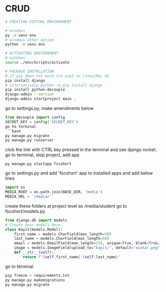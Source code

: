 # CRUD
```bash
# CREATING VIRTUAL ENVIRONMENT

# windows
py -m venv env
# windows other option
python -m venv env

# ACTIVATING ENVIRONMENT
# windows
source ./env/Scripts/activate

# PACKAGE INSTALLATION
# if pip does not work try pip3 in linux/Mac OS
pip install django
# alternatively python -m pip install django
pip install python-decouple
django-admin --version
django-admin startproject main .
```

go to settings.py, make amendments below
```python
from decouple import config
SECRET_KEY = config('SECRET_KEY')
go to terminal
```bash
py manage.py migrate
py manage.py runserver
```
click the link with CTRL key pressed in the terminal and see django rocket.
go to terminal, stop project, add app
```
py manage.py startapp fscohort
```
go to settings.py and add 'fscohort' app to installed apps and add below lines
```python
import os
MEDIA_ROOT = os.path.join(BASE_DIR, 'media')
MEDIA_URL = '/media/'
```
create these folders at project level as /media/student
go to fscohort/models.py

```python
from django.db import models
# Create your models here.
class Kayit(models.Model):
    first_name = models.CharField(max_length=50)
    last_name = models.CharField(max_length=50)
    email = models.EmailField(max_length=154, unique=True, blank=True, null=True)
    image = models.ImageField(upload_to="kayit/", default="avatar.png")
    def __str__(self):
        return f"{self.first_name} {self.last_name}"
```
go to terminal
```bash
pip freeze > requirements.txt
py manage.py makemigrations
py manage.py migrate
```
